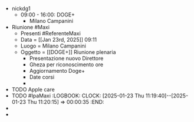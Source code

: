 - nickdg1
	- 09:00 - 16:00: DOGE+
		- Milano Campanini
- Riunione #Maxi
	- Presenti #ReferenteMaxi
	- Data =  [[Jan 23rd, 2025]] 09:11
	- Luogo = Milano Campanini
	- Oggetto = [[DOGE+]] Riunione plenaria
		- Presentazione nuovo Direttore
		- Gheza per riconoscimento ore
		- Aggiornamento Doge+
		- Date corsi
		-
- TODO Apple care
- TODO #IpaMaxi
  :LOGBOOK:
  CLOCK: [2025-01-23 Thu 11:19:40]--[2025-01-23 Thu 11:20:15] =>  00:00:35
  :END:
-
-